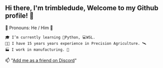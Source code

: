 **Hi there, I'm trimbledude, Welcome to my Github profile!** 👋
---------------------------------------------------------------
👦 Pronouns: He / Him 👦 <br>

`🎓 I’m currently learning 🐍Python, 💻WSL.` <br>
`👨‍🌾 I have 15 years years experience in Precision Agriculture. 🛰` <br>
`🏭 I work in manufacturing. 🤖` <br>

📫 "[Add me as a friend on Discord](https://discord.com/users/trimbledude#1542)" <br>
<!--
**trimbledude/trimbledude** is a ✨ _special_ ✨ repository because its `README.md` (this file) appears on your GitHub profile.
-->
